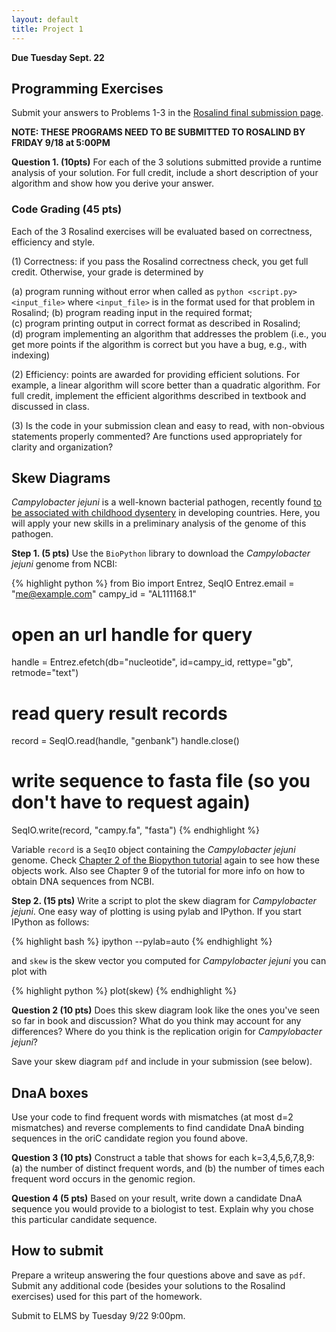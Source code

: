 ```yaml
---
layout: default
title: Project 1
---
```


**Due Tuesday Sept. 22**

## Programming Exercises ##

Submit your answers to Problems 1-3 in the
[Rosalind final submission page](http://rosalind.info/classes/233/).

**NOTE: THESE PROGRAMS NEED TO BE SUBMITTED TO ROSALIND BY FRIDAY 9/18 at 5:00PM**

**Question 1. (10pts)** For each of the 3 solutions submitted provide a
runtime analysis of your solution.
For full credit, include a short description of your algorithm and
show how you derive your answer.

### Code Grading (45 pts) ###

Each of the 3 Rosalind exercises will be evaluated based on correctness, efficiency and style.

(1) Correctness: if you pass the Rosalind correctness check, you get full credit. Otherwise, your grade is determined by

  (a) program running without error when called as `python <script.py> <input_file>` where `<input_file>` is in the format used for that problem in Rosalind;
  (b) program reading input in the required format;  
  (c) program printing output in correct format as described in Rosalind;  
  (d) program implementing an algorithm that addresses the problem (i.e., you get more points if the algorithm is correct but you have a bug, e.g., with indexing)  

(2) Efficiency: points are awarded for providing efficient solutions. For example, a linear algorithm will score better than a quadratic algorithm. For full credit, implement the efficient algorithms described in textbook and discussed in class.

(3) Is the code in your submission clean and easy to read, with non-obvious statements
properly commented? Are functions used appropriately for clarity and organization?

## Skew Diagrams ##

*Campylobacter jejuni* is a well-known bacterial pathogen, recently
 found
 [to be associated with childhood dysentery](http://genomebiology.com/2014/15/6/R76)
 in developing countries. Here, you will apply your new skills in a
 preliminary analysis of the genome of this pathogen.

**Step 1. (5 pts)** Use the `BioPython` library to download the *Campylobacter
  jejuni* genome from NCBI:

{% highlight python %}
from Bio import Entrez, SeqIO
Entrez.email = "me@example.com"
campy_id = "AL111168.1"

# open an url handle for query
handle = Entrez.efetch(db="nucleotide", id=campy_id, rettype="gb", retmode="text")

# read query result records
record = SeqIO.read(handle, "genbank")
handle.close()

# write sequence to fasta file (so you don't have to request again)
SeqIO.write(record, "campy.fa", "fasta")
{% endhighlight %}

Variable `record` is a `SeqIO` object containing the *Campylobacter
jejuni* genome. Check
[Chapter 2 of the Biopython tutorial](http://biopython.org/DIST/docs/tutorial/Tutorial.html)
again to see how these objects work.
Also see Chapter 9 of the tutorial for more info on how to obtain DNA
sequences from NCBI.

**Step 2. (15 pts)** Write a script to plot the skew diagram for
  *Campylobacter jejuni*. One easy way of plotting is using pylab and IPython. If you start IPython as follows:

{% highlight bash %}
ipython --pylab=auto
{% endhighlight %}

and `skew` is the skew vector you computed for *Campylobacter jejuni*
you can plot with

{% highlight python %}
plot(skew)
{% endhighlight %}

**Question 2 (10 pts)** Does this skew diagram look like the ones you've seen
so far in book and discussion? What do you think may account for any
differences? Where do you think is the replication origin for
  *Campylobacter jejuni*?

Save your skew diagram `pdf` and include in your submission (see below).

## DnaA boxes ##

Use your code to find frequent words with mismatches (at most d=2 mismatches) and reverse complements to find candidate DnaA binding sequences in the oriC candidate region you found above.

**Question 3 (10 pts)** Construct a table that shows for each k=3,4,5,6,7,8,9: (a) the number
of distinct frequent words, and (b) the number of times each frequent word occurs in the genomic region.

**Question 4 (5 pts)** Based on your result, write down a candidate DnaA sequence you would provide to a biologist to test. Explain why you chose this particular candidate sequence.

## How to submit ##

Prepare a writeup answering the four questions above and save as `pdf`. Submit any additional code (besides your solutions to the Rosalind exercises) used for this part of the homework.

Submit to ELMS by Tuesday 9/22 9:00pm.

